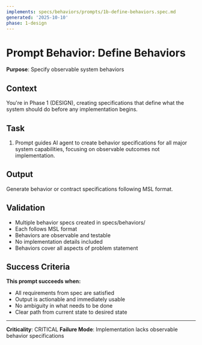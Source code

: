 ```yaml
---
implements: specs/behaviors/prompts/1b-define-behaviors.spec.md
generated: '2025-10-10'
phase: 1-design
---
```


# Prompt Behavior: Define Behaviors

**Purpose**: Specify observable system behaviors

## Context

You're in Phase 1 (DESIGN), creating specifications that define what the system should do before any implementation begins.

## Task

1. Prompt guides AI agent to create behavior specifications for all major system capabilities, focusing on observable outcomes not implementation.

## Output

Generate behavior or contract specifications following MSL format.

## Validation

- Multiple behavior specs created in specs/behaviors/
- Each follows MSL format
- Behaviors are observable and testable
- No implementation details included
- Behaviors cover all aspects of problem statement

## Success Criteria

**This prompt succeeds when:**
- All requirements from spec are satisfied
- Output is actionable and immediately usable
- No ambiguity in what needs to be done
- Clear path from current state to desired state

---

**Criticality**: CRITICAL
**Failure Mode**: Implementation lacks observable behavior specifications
